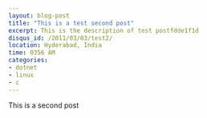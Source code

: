 ```yaml
---
layout: blog-post
title: "This is a test second post"
excerpt: This is the description of test postfdde1f1d
disqus_id: /2011/03/03/test2/
location: Hyderabad, India
time: 0356 AM
categories:
- dotnet
- linux
- c
---
```


This is a second post
